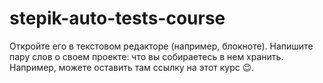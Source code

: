 # stepik-auto-tests-course

Откройте его в текстовом редакторе (например, блокноте). Напишите пару слов о своем проекте: что вы собираетесь в нем хранить. Например, можете оставить там ссылку на этот курс 😉.  

